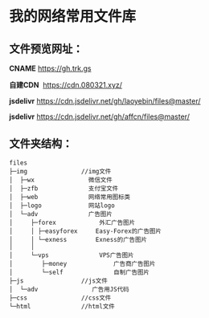 # 我的网络常用文件库

## 文件预览网址：

**CNAME**          https://gh.trk.gs

**自建CDN**        https://cdn.080321.xyz/

**jsdelivr**          https://cdn.jsdelivr.net/gh/laoyebin/files@master/

**jsdelivr**          https://cdn.jsdelivr.net/gh/affcn/files@master/

## 文件夹结构：

```
files
├─img               //img文件
│  ├─wx               微信文件
│  ├─zfb              支付宝文件
│  ├─web              网络常用图标类
│  ├─logo             网站logo
│  └─adv              广告图片
│     ├─forex            外汇广告图片
│     │ ├─easyforex 	Easy-Forex的广告图片
│     │ └─exness        Exness的广告图片
│     │ 
│     └─vps              VPS广告图片
│        ├─money             广告商广告图片
│        └─self              自制广告图片
├─js                //js文件
│  └─adv               广告用JS代码
├─css               //css文件
└─html              //html文件
```

